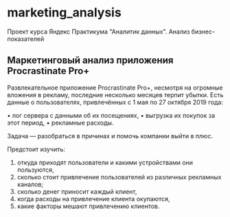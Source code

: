 # marketing_analysis
Проект курса Яндекс Практикума "Аналитик данных".  Анализ бизнес-показателей
## Маркетинговый анализ приложения Procrastinate Pro+
Развлекательное приложение Procrastinate Pro+, несмотря на огромные вложения в рекламу, последние несколько месяцев терпит убытки.
Есть данные о пользователях, привлечённых с 1 мая по 27 октября 2019 года:

•	лог сервера с данными об их посещениях,
•	выгрузка их покупок за этот период,
•	рекламные расходы.

Задача — разобраться в причинах и помочь компании выйти в плюс.

Предстоит изучить:
1. откуда приходят пользователи и какими устройствами они пользуются,
2. сколько стоит привлечение пользователей из различных рекламных каналов;
3. сколько денег приносит каждый клиент,
4. когда расходы на привлечение клиента окупаются,
5. какие факторы мешают привлечению клиентов.
